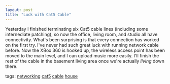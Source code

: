 ```yaml
---
layout: post
title: "Luck with Cat5 Cable"
---
```



<p>Yesterday I finished terminating six Cat5 cable lines (including some internediate patching), so now the office, living room, and studio all have connectivity.  What's been surprising is that every connection has worked on the first try.  I've never had such great luck with running network cable before.  Now the XBox 360 is hooked up, the wireless access point has been moved to the main level, and I can upload music more easily.  I'll finish the rest of the cable in the basement living area once we're actually <em>living</em> down there.  </p>  
<p class="tags">tags: <a href="http://technorati.com/tag/networking" target="_blank" rel="tag">networking</a> <a href="http://technorati.com/tag/cat5" target="_blank" rel="tag">cat5</a> <a href="http://technorati.com/tag/cable" target="_blank" rel="tag">cable</a> <a href="http://technorati.com/tag/house" target="_blank" rel="tag">house</a> </p> 
